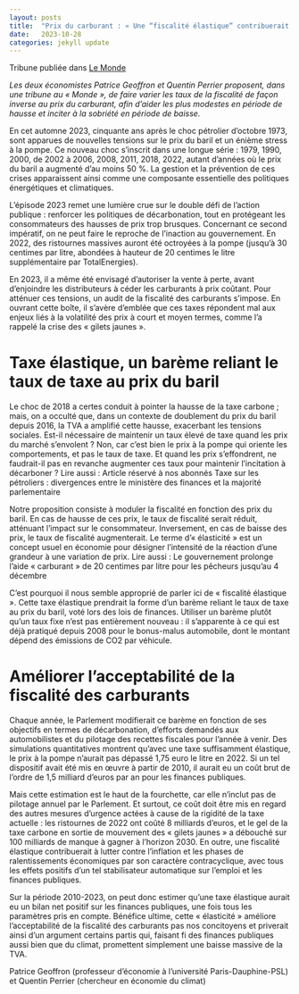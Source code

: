 ```yaml
---
layout: posts
title:  "Prix du carburant : « Une “fiscalité élastique” contribuerait à lutter contre l’inflation et les phases de ralentissements économiques »"
date:   2023-10-28
categories: jekyll update
---
```



Tribune publiée dans [Le Monde]( 
https://www.lemonde.fr/idees/article/2023/10/28/prix-du-carburant-une-fiscalite-elastique-contribuerait-a-lutter-contre-l-inflation-et-les-phases-de-ralentissements-economiques_6196972_3232.html)


*Les deux économistes Patrice Geoffron et Quentin Perrier proposent, dans une tribune au « Monde », de faire varier les taux de la fiscalité de façon inverse au prix du carburant, afin d’aider les plus modestes en période de hausse et inciter à la sobriété en période de baisse.*


En cet automne 2023, cinquante ans après le choc pétrolier d’octobre 1973, sont apparues de nouvelles tensions sur le prix du baril et un énième stress à la pompe. Ce nouveau choc s’inscrit dans une longue série : 1979, 1990, 2000, de 2002 à 2006, 2008, 2011, 2018, 2022, autant d’années où le prix du baril a augmenté d’au moins 50 %. La gestion et la prévention de ces crises apparaissent ainsi comme une composante essentielle des politiques énergétiques et climatiques.

L’épisode 2023 remet une lumière crue sur le double défi de l’action publique : renforcer les politiques de décarbonation, tout en protégeant les consommateurs des hausses de prix trop brusques. Concernant ce second impératif, on ne peut faire le reproche de l’inaction au gouvernement. En 2022, des ristournes massives auront été octroyées à la pompe (jusqu’à 30 centimes par litre, abondées à hauteur de 20 centimes le litre supplémentaire par TotalEnergies).

En 2023, il a même été envisagé d’autoriser la vente à perte, avant d’enjoindre les distributeurs à céder les carburants à prix coûtant. Pour atténuer ces tensions, un audit de la fiscalité des carburants s’impose. En ouvrant cette boîte, il s’avère d’emblée que ces taxes répondent mal aux enjeux liés à la volatilité des prix à court et moyen termes, comme l’a rappelé la crise des « gilets jaunes ».

# Taxe élastique, un barème reliant le taux de taxe au prix du baril

Le choc de 2018 a certes conduit à pointer la hausse de la taxe carbone ; mais, on a occulté que, dans un contexte de doublement du prix du baril depuis 2016, la TVA a amplifié cette hausse, exacerbant les tensions sociales. Est-il nécessaire de maintenir un taux élevé de taxe quand les prix du marché s’envolent ? Non, car c’est bien le prix à la pompe qui oriente les comportements, et pas le taux de taxe. Et quand les prix s’effondrent, ne faudrait-il pas en revanche augmenter ces taux pour maintenir l’incitation à décarboner ?
Lire aussi : Article réservé à nos abonnés Taxe sur les pétroliers : divergences entre le ministère des finances et la majorité parlementaire

Notre proposition consiste à moduler la fiscalité en fonction des prix du baril. En cas de hausse de ces prix, le taux de fiscalité serait réduit, atténuant l’impact sur le consommateur. Inversement, en cas de baisse des prix, le taux de fiscalité augmenterait. Le terme d’« élasticité » est un concept usuel en économie pour désigner l’intensité de la réaction d’une grandeur à une variation de prix.
Lire aussi : Le gouvernement prolonge l’aide « carburant » de 20 centimes par litre pour les pêcheurs jusqu’au 4 décembre

C’est pourquoi il nous semble approprié de parler ici de « fiscalité élastique ». Cette taxe élastique prendrait la forme d’un barème reliant le taux de taxe au prix du baril, voté lors des lois de finances. Utiliser un barème plutôt qu’un taux fixe n’est pas entièrement nouveau : il s’apparente à ce qui est déjà pratiqué depuis 2008 pour le bonus-malus automobile, dont le montant dépend des émissions de CO2 par véhicule.

# Améliorer l’acceptabilité de la fiscalité des carburants

Chaque année, le Parlement modifierait ce barème en fonction de ses objectifs en termes de décarbonation, d’efforts demandés aux automobilistes et du pilotage des recettes fiscales pour l’année à venir. Des simulations quantitatives montrent qu’avec une taxe suffisamment élastique, le prix à la pompe n’aurait pas dépassé 1,75 euro le litre en 2022. Si un tel dispositif avait été mis en œuvre à partir de 2010, il aurait eu un coût brut de l’ordre de 1,5 milliard d’euros par an pour les finances publiques.

Mais cette estimation est le haut de la fourchette, car elle n’inclut pas de pilotage annuel par le Parlement. Et surtout, ce coût doit être mis en regard des autres mesures d’urgence actées à cause de la rigidité de la taxe actuelle : les ristournes de 2022 ont coûté 8 milliards d’euros, et le gel de la taxe carbone en sortie de mouvement des « gilets jaunes » a débouché sur 100 milliards de manque à gagner à l’horizon 2030. En outre, une fiscalité élastique contribuerait à lutter contre l’inflation et les phases de ralentissements économiques par son caractère contracyclique, avec tous les effets positifs d’un tel stabilisateur automatique sur l’emploi et les finances publiques.

Sur la période 2010-2023, on peut donc estimer qu’une taxe élastique aurait eu un bilan net positif sur les finances publiques, une fois tous les paramètres pris en compte. Bénéfice ultime, cette « élasticité » améliore l’acceptabilité de la fiscalité des carburants pas nos concitoyens et priverait ainsi d’un argument certains partis qui, faisant fi des finances publiques aussi bien que du climat, promettent simplement une baisse massive de la TVA.



Patrice Geoffron (professeur d’économie à l’université Paris-Dauphine-PSL) et Quentin Perrier (chercheur en économie du climat)
